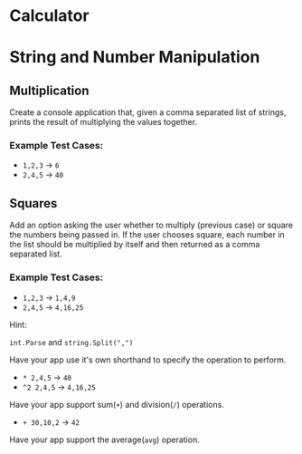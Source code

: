# Calculator
# String and Number Manipulation

## Multiplication

Create a console application that, given a comma separated list of
strings, prints the result of multiplying the values together.

### Example Test Cases:

- `1,2,3` → `6`
- `2,4,5` → `40`

## Squares

Add an option asking the user whether to multiply (previous case) or
square the numbers being passed in. If the user chooses square, each
number in the list should be multiplied by itself and then returned as a comma separated list.

### Example Test Cases:

- `1,2,3` → `1,4,9`
- `2,4,5` → `4,16,25`

Hint:

`int.Parse` and `string.Split(",")`

Have your app use it's own shorthand to specify the operation to perform.

- `* 2,4,5` → `40`
- `^2 2,4,5` → `4,16,25`

Have your app support sum(`+`) and division(`/`) operations.

- `+ 30,10,2` → `42`

Have your app support the average(`avg`) operation.
